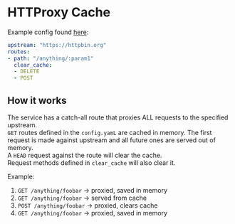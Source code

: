 # HTTProxy Cache

Example config found [here](config.yaml):
```yaml
upstream: "https://httpbin.org"
routes:
- path: "/anything/:param1"
  clear_cache:
  - DELETE
  - POST
```

## How it works

The service has a catch-all route that proxies ALL requests to the specified upstream.  
`GET` routes defined in the `config.yamL` are cached in memory. The first request is made against upstream and all future ones are served out of memory.  
A `HEAD` request against the route will clear the cache.  
Request methods defined in `clear_cache` will also clear it.  

Example:
1. `GET /anything/foobar` -> proxied, saved in memory
1. `GET /anything/foobar` -> served from cache
1. `POST /anything/foobar` -> proxied, clears cache
1. `GET /anything/foobar` -> proxied, saved in memory

